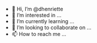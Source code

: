 - 👋 Hi, I’m @dhenriette
- 👀 I’m interested in ...
- 🌱 I’m currently learning ...
- 💞️ I’m looking to collaborate on ...
- 📫 How to reach me ...

<!---
dhenriette/dhenriette is a ✨ special ✨ repository because its `README.md` (this file) appears on your GitHub profile.
You can click the Preview link to take a look at your changes.
--->

